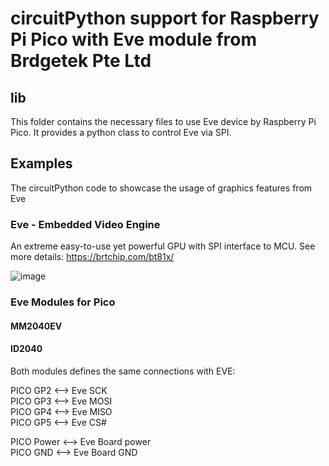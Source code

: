 # circuitPython support for Raspberry Pi Pico with Eve module from Brdgetek Pte Ltd


## lib
This folder contains the necessary files to use Eve device by Raspberry Pi Pico. 
It provides a python class to control Eve via SPI. 

## Examples
The circuitPython code to showcase the usage of graphics features from Eve


### Eve - Embedded Video Engine
An extreme easy-to-use yet powerful GPU with SPI interface to MCU. See more details:
https://brtchip.com/bt81x/


![image](https://user-images.githubusercontent.com/13127756/110600563-06ef1300-81bf-11eb-87c9-c75d55c7d02a.png)


### Eve Modules for Pico 

#### MM2040EV 
#### ID2040

Both modules defines the same connections with EVE:  

PICO GP2 <--> Eve SCK   
PICO GP3 <--> Eve MOSI   
PICO GP4 <--> Eve MISO   
PICO GP5 <--> Eve CS#   
  
PICO Power <--> Eve Board power   
PICO GND <--> Eve Board GND   
